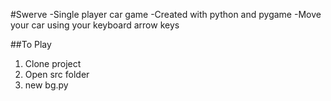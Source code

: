 #Swerve
-Single player car game
-Created with python and pygame
-Move your car using your keyboard arrow keys

##To Play
1. Clone project
2. Open src folder
3. new bg.py
